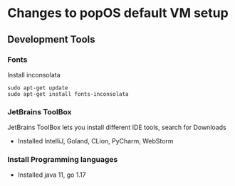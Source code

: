 #  Changes to popOS default VM setup


## Development Tools

### Fonts

Install inconsolata

```
sudo apt-get update
sudo apt-get install fonts-inconsolata
```


### JetBrains ToolBox

JetBrains ToolBox lets you install different IDE tools, search for Downloads

* Installed IntelliJ, Goland, CLion, PyCharm, WebStorm


### Install Programming languages

* Installed java 11, go 1.17

